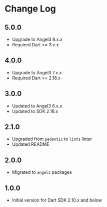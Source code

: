 # Change Log

## 5.0.0

* Upgrade to Angel3 8.x.x
* Required Dart >= 3.x.x

## 4.0.0

* Upgrade to Angel3 7.x.x
* Required Dart >= 2.18.x

## 3.0.0

* Updated to Angel3 6.x.x
* Updated to SDK 2.16.x

## 2.1.0

* Upgraded from `pedantic` to `lints` linter
* Updated README

## 2.0.0

* Migrated to `angel3` packages

## 1.0.0

* Initial version for Dart SDK 2.10.x and below
